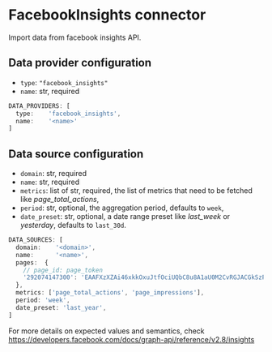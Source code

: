 # FacebookInsights connector

Import data from facebook insights API.

## Data provider configuration

* `type`: `"facebook_insights"`
* `name`: str, required

```javascript
DATA_PROVIDERS: [
  type:    'facebook_insights',
  name:    '<name>'
]
```

## Data source configuration

* `domain`: str, required
* `name`: str, required
* `metrics`: list of str, required, the list of metrics that need to be fetched like *page_total_actions*,
* `period`: str, optional, the aggregation period, defaults to `week`,
* `date_preset`: str, optional, a date range preset like *last_week* or *yesterday*, defaults to `last_30d`.


```javascript
DATA_SOURCES: [
  domain:    '<domain>',
  name:      '<name>',
  pages:  {
    // page_id: page_token
    '292074147300': 'EAAFXzXZAi46xkkOxuJtfOciUQbC8u8A1aU0M2CvRGJACGkSzPRoyQCtEB5Yo9dwsdASOfDzGhonJl49oG1SZct1LJsjfJIhmdnT9dH3x8QyYy4nJnmLd7LH8yOytdn8nbeN3F29yXDxKnOkkwZzGJLYyxuEbbrQAewhqxtz1ki1dxowDCRFcqMTq32CLrY2IFQoYj',
  },
  metrics: ['page_total_actions', 'page_impressions'],
  period: 'week',
  date_preset: 'last_year',
]
```

For more details on expected values and semantics, check https://developers.facebook.com/docs/graph-api/reference/v2.8/insights

